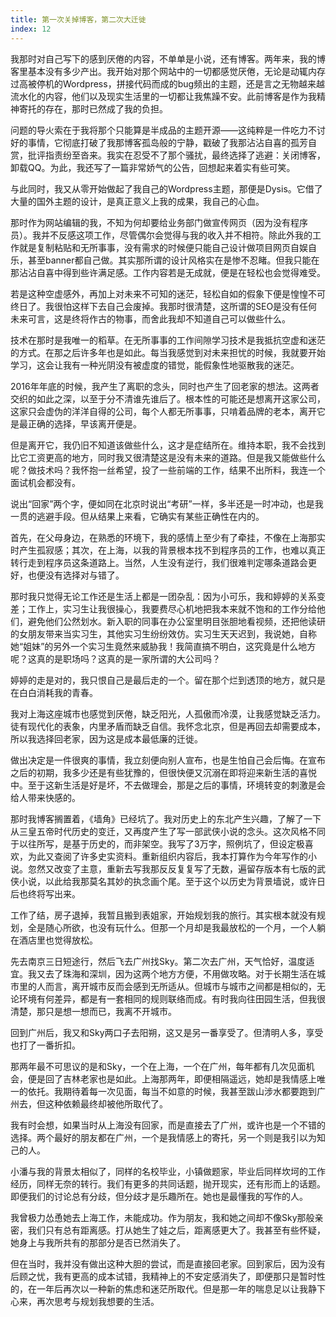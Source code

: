 ```yaml
---
title: 第一次关掉博客，第二次大迁徙
index: 12
---
```


我那时对自己写下的感到厌倦的内容，不单单是小说，还有博客。两年来，我的博客里基本没有多少产出。我开始对那个网站中的一切都感觉厌倦，无论是动辄内存过高被停机的Wordpress，拼接代码而成的bug频出的主题，还是言之无物越来越流水化的内容，他们以及现实生活里的一切都让我焦躁不安。此前博客是作为我精神寄托的存在，那时已然成了我的负担。

问题的导火索在于我将那个只能算是半成品的主题开源——这纯粹是一件吃力不讨好的事情，它彻底打破了我那博客孤岛般的宁静，戳破了我那沾沾自喜的孤芳自赏，批评指责纷至沓来。我实在忍受不了那个骚扰，最终选择了逃避：关闭博客，卸载QQ。为此，我还写了一篇非常娇气的公告，回想起来着实有些可笑。

与此同时，我又从零开始做起了我自己的Wordpress主题，那便是Dysis。它借了大量的国外主题的设计，是真正意义上我的成果，我自己的心血。

那时作为网站编辑的我，不知为何却要给业务部门做宣传网页（因为没有程序员）。我并不反感这项工作，尽管偶尔会觉得与我的收入并不相符。除此外我的工作就是复制粘贴和无所事事，没有需求的时候便只能自己设计做项目网页自娱自乐，甚至banner都自己做。其实那所谓的设计风格实在是惨不忍睹。但我只能在那沾沾自喜中得到些许满足感。工作内容若是无成就，便是在轻松也会觉得难受。

若是这种空虚感外，再加上对未来不可知的迷茫，轻松自如的假象下便是惶惶不可终日了。我很怕这样下去自己会废掉。我那时很清楚，这所谓的SEO是没有任何未来可言，这是终将作古的物事，而舍此我却不知道自己可以做些什么。

技术在那时是我唯一的稻草。在无所事事的工作间隙学习技术是我抵抗空虚和迷茫的方式。在那之后许多年也是如此。每当我感觉到对未来担忧的时候，我就要开始学习，这会让我有一种光阴没有被虚度的错觉，能假象性地驱散我的迷茫。

2016年年底的时候，我产生了离职的念头，同时也产生了回老家的想法。这两者交织的如此之深，以至于分不清谁先谁后了。根本性的可能还是想离开这家公司，这家只会虚伪的洋洋自得的公司，每个人都无所事事，只啃着品牌的老本，离开它是最正确的选择，早该离开便是。

但是离开它，我仍旧不知道该做些什么，这才是症结所在。维持本职，我不会找到比它工资更高的地方，同时我又很清楚这是没有未来的道路。但是我又能做些什么呢？做技术吗？我怀抱一丝希望，投了一些前端的工作，结果不出所料，我连一个面试机会都没有。

说出“回家”两个字，便如同在北京时说出“考研”一样，多半还是一时冲动，也是我一贯的逃避手段。但从结果上来看，它确实有某些正确性在内的。

首先，在父母身边，在熟悉的环境下，我的感情上至少有了牵挂，不像在上海那实时产生孤寂感；其次，在上海，以我的背景根本找不到程序员的工作，也难以真正转行走到程序员这条道路上。当然，人生没有逆行，我们很难判定哪条道路会更好，也便没有选择对与错了。

那时我只觉得无论工作还是生活上都是一团杂乱：因为小可乐，我和婷婷的关系变差；工作上，实习生让我很操心，我要费尽心机地把我本来就不饱和的工作分给他们，避免他们公然划水。新入职的同事在办公室里明目张胆地看视频，还把他读研的女朋友带来当实习生，其他实习生纷纷效仿。实习生天天迟到，我说她，自称她“姐妹”的另外一个实习生竟然来威胁我！我简直搞不明白，这究竟是什么地方呢？这真的是职场吗？这真的是一家所谓的大公司吗？

婷婷的走是对的，我只恨自己是最后走的一个。留在那个烂到透顶的地方，就只是在白白消耗我的青春。

我对上海这座城市也感觉到厌倦，缺乏阳光，人孤傲而冷漠，让我感觉缺乏活力。徒有现代化的表象，内里矛盾而缺乏自信。我怀念北京，但是再回去却需要成本，所以我选择回老家，因为这是成本最低廉的迁徙。

做出决定是一件很爽的事情，我立刻便向别人宣布，也是生怕自己会后悔。在宣布之后的初期，我多少还是有些犹豫的，但很快便又沉溺在即将迎来新生活的喜悦中。至于这新生活是好是坏，不去做理会，那是之后的事情，环境转变的刺激是会给人带来快感的。

那时我博客搁置着，《墙角》已经坑了。我对历史上的东北产生兴趣，了解了一下从三皇五帝时代历史的变迁，又再度产生了写一部武侠小说的念头。这次风格不同于以往所写，是基于历史的，而非架空。我写了3万字，照例坑了，但设定极喜欢，为此又查阅了许多史实资料。重新组织内容后，我本打算作为今年写作的小说。忽然又改变了主意，重新去写我那反反复复写了无数，遍留存版本有七版的武侠小说，以此给我那莫名其妙的执念画个尾。至于这个以历史为背景墙说，或许日后也终将写出来。

工作了结，房子退掉，我暂且搬到表姐家，开始规划我的旅行。其实根本就没有规划，全是随心所欲，也没有玩什么。但那一个月却是我最放松的一个月，一个人躺在酒店里也觉得放松。

先去南京三日短途行，然后飞去广州找Sky。第二次去广州，天气恰好，温度适宜。我又去了珠海和深圳，因为这两个地方方便，不用做攻略。对于长期生活在城市里的人而言，离开城市反而会感到无所适从。但城市与城市之间都是相似的，无论环境有何差异，都是有一套相同的规则联络而成。有时我向往田园生活，但我很清楚，那只是想一想而已，我离不开城市。

回到广州后，我又和Sky两口子去阳朔，这又是另一番享受了。但清明人多，享受也打了一番折扣。

那两年最不可思议的是和Sky，一个在上海，一个在广州，每年都有几次见面机会，便是回了吉林老家也是如此。上海那两年，即便相隔遥远，她却是我情感上唯一的依托。我期待着每一次见面，每当不如意的时候，我甚至跋山涉水都要跑到广州去，但这种依赖最终却被他所取代了。

我有时会想，如果当时从上海没有回家，而是直接去了广州，或许也是一个不错的选择。两个最好的朋友都在广州，一个是我情感上的寄托，另一个则是我引以为知己的人。

小潘与我的背景太相似了，同样的名校毕业，小镇做题家，毕业后同样坎坷的工作经历，同样无奈的转行。我们有更多的共同话题，抛开现实，还有形而上的话题。即便我们的讨论总有分歧，但分歧才是乐趣所在。她也是最懂我的写作的人。

我曾极力怂恿她去上海工作，未能成功。作为朋友，我和她之间却不像Sky那般亲密，我们只有总有距离感。打从她生了娃之后，距离感更大了。我甚至有些怀疑，她身上与我所共有的那部分是否已然消失了。

但在当时，我并没有做出这种大胆的尝试，而是直接回老家。回到家后，因为没有后顾之忧，我有更高的成本试错，我精神上的不安定感消失了，即便那只是暂时性的，在一年后再次以一种新的焦虑和迷茫所取代。但是那一年的喘息足以让我静下心来，再次思考与规划我想要的生活。
